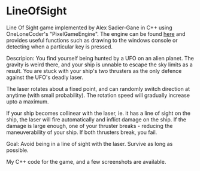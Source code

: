 # LineOfSight
Line Of Sight game implemented by Alex Sadier-Gane in C++ using OneLoneCoder's "PixelGameEngine".
The engine can be found [here](https://github.com/OneLoneCoder/olcPixelGameEngine) and provides useful functions such as drawing to the windows console or detecting when a particular key is pressed. 

Descripion: 
You find yourself being hunted by a UFO on an alien planet. The gravity is weird there, and your ship is unnable to escape the sky limits as a result. You are stuck with your ship's two thrusters as the only defence against the UFO's deadly laser.

The laser rotates about a fixed point, and can randomly switch direction at anytime (with small probability). The rotation speed will gradually increase upto a maximum.

If your ship becomes collinear with the laser, ie. it has a line of sight on the ship, the laser will fire automatically and inflict damage on the ship.
If the damage is large enough, one of your thruster breaks - reducing the maneuverability of your ship. If both thrusters break, you fail.

Goal: Avoid being in a line of sight with the laser. Survive as long as possible. 

My C++ code for the game, and a few screenshots are available.
